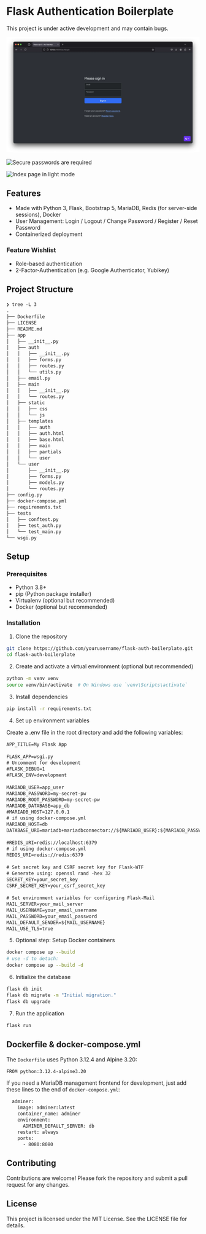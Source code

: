 # Flask Authentication Boilerplate

This project is under active development and may contain bugs.

![Sign in view](screenshots/screenshot-1.webp)

![Secure passwords are required](screenshots/screenshot-2.png)

![Index page in light mode](screenshots/screenshot-3.png)

## Features

- Made with Python 3, Flask, Bootstrap 5, MariaDB, Redis (for server-side sessions), Docker
- User Management: Login / Logout / Change Password / Register / Reset Password
- Containerized deployment

### Feature Wishlist

- Role-based authentication
- 2-Factor-Authentication (e.g. Google Authenticator, Yubikey)

## Project Structure

```plaintext
❯ tree -L 3
.
├── Dockerfile
├── LICENSE
├── README.md
├── app
│   ├── __init__.py
│   ├── auth
│   │   ├── __init__.py
│   │   ├── forms.py
│   │   ├── routes.py
│   │   └── utils.py
│   ├── email.py
│   ├── main
│   │   ├── __init__.py
│   │   └── routes.py
│   ├── static
│   │   ├── css
│   │   └── js
│   ├── templates
│   │   ├── auth
│   │   ├── auth.html
│   │   ├── base.html
│   │   ├── main
│   │   ├── partials
│   │   └── user
│   └── user
│       ├── __init__.py
│       ├── forms.py
│       ├── models.py
│       └── routes.py
├── config.py
├── docker-compose.yml
├── requirements.txt
├── tests
│   ├── conftest.py
│   ├── test_auth.py
│   └── test_main.py
└── wsgi.py
```

## Setup

### Prerequisites

- Python 3.8+
- pip (Python package installer)
- Virtualenv (optional but recommended)
- Docker (optional but recommended)

### Installation

1. Clone the repository

```sh
git clone https://github.com/yourusername/flask-auth-boilerplate.git
cd flask-auth-boilerplate
```

2. Create and activate a virtual environment (optional but recommended)

```sh
python -m venv venv
source venv/bin/activate  # On Windows use `venv\Scripts\activate`
```

3. Install dependencies

```sh
pip install -r requirements.txt
```

4. Set up environment variables

Create a .env file in the root directory and add the following variables:

```plaintext
APP_TITLE=My Flask App

FLASK_APP=wsgi.py
# Uncomment for development
#FLASK_DEBUG=1
#FLASK_ENV=development

MARIADB_USER=app_user
MARIADB_PASSWORD=my-secret-pw
MARIADB_ROOT_PASSWORD=my-secret-pw
MARIADB_DATABASE=app_db
#MARIADB_HOST=127.0.0.1
# if using docker-compose.yml
MARIADB_HOST=db
DATABASE_URI=mariadb+mariadbconnector://${MARIADB_USER}:${MARIADB_PASSWORD}@${MARIADB_HOST}:3306/${MARIADB_DATABASE}

#REDIS_URI=redis://localhost:6379
# if using docker-compose.yml
REDIS_URI=redis://redis:6379

# Set secret key and CSRF secret key for Flask-WTF
# Generate using: openssl rand -hex 32
SECRET_KEY=your_secret_key
CSRF_SECRET_KEY=your_csrf_secret_key

# Set environment variables for configuring Flask-Mail
MAIL_SERVER=your_mail_server
MAIL_USERNAME=your_email_username
MAIL_PASSWORD=your_email_password
MAIL_DEFAULT_SENDER=${MAIL_USERNAME}
MAIL_USE_TLS=true
```

5. Optional step: Setup Docker containers

```sh
docker compose up --build
# use -d to detach:
docker compose up --build -d
```

6. Initialize the database

```sh
flask db init
flask db migrate -m "Initial migration."
flask db upgrade
```

7. Run the application

```sh
flask run
```

## Dockerfile & docker-compose.yml

The `Dockerfile` uses Python 3.12.4 and Alpine 3.20:

```plaintext
FROM python:3.12.4-alpine3.20
```

If you need a MariaDB management frontend for development, just add these lines to the end of `docker-compose.yml`:

```plaintext
  adminer:
    image: adminer:latest
    container_name: adminer
    environment:
      ADMINER_DEFAULT_SERVER: db
    restart: always
    ports:
      - 8080:8080
```

## Contributing

Contributions are welcome! Please fork the repository and submit a pull request for any changes.

## License

This project is licensed under the MIT License. See the LICENSE file for details.